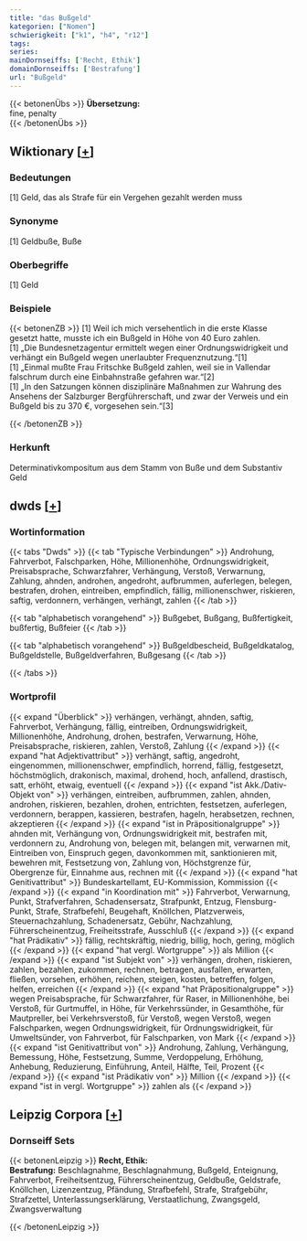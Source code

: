 ```yaml
---
title: "das Bußgeld"
kategorien: ["Nomen"]
schwierigkeit: ["k1", "h4", "r12"]
tags:
series:
mainDornseiffs: ['Recht, Ethik']
domainDornseiffs: ['Bestrafung']
url: "Bußgeld"
---
```


{{< betonenÜbs >}}
**Übersetzung:**  
fine, penalty  
{{< /betonenÜbs >}}

## Wiktionary [[+](https://de.wiktionary.org/wiki/Bußgeld)]

### Bedeutungen
[1] Geld, das als Strafe für ein Vergehen gezahlt werden muss  

### Synonyme
[1] Geldbuße, Buße  

### Oberbegriffe
[1] Geld  

### Beispiele
{{< betonenZB >}}
[1] Weil ich mich versehentlich in die erste Klasse gesetzt hatte, musste ich ein Bußgeld in Höhe von 40 Euro zahlen.  
[1] „Die Bundesnetzagentur ermittelt wegen einer Ordnungswidrigkeit und verhängt ein Bußgeld wegen unerlaubter Frequenznutzung.“[1]  
[1] „Einmal mußte Frau Fritschke Bußgeld zahlen, weil sie in Vallendar falschrum durch eine Einbahnstraße gefahren war.“[2]  
[1] „In den Satzungen können disziplinäre Maßnahmen zur Wahrung des Ansehens der Salzburger Bergführerschaft, und zwar der Verweis und ein Bußgeld bis zu 370 €, vorgesehen sein.“[3]  

{{< /betonenZB >}}
### Herkunft
Determinativkompositum aus dem Stamm von Buße und dem Substantiv Geld  



## dwds [[+](https://www.dwds.de/wb/Bußgeld)]

### Wortinformation
{{< tabs "Dwds" >}}
{{< tab "Typische Verbindungen" >}}
Androhung, Fahrverbot, Falschparken, Höhe, Millionenhöhe, Ordnungswidrigkeit, Preisabsprache, Schwarzfahrer, Verhängung, Verstoß, Verwarnung, Zahlung, ahnden, androhen, angedroht, aufbrummen, auferlegen, belegen, bestrafen, drohen, eintreiben, empfindlich, fällig, millionenschwer, riskieren, saftig, verdonnern, verhängen, verhängt, zahlen
{{< /tab >}}

{{< tab "alphabetisch vorangehend" >}}
Bußgebet, Bußgang, Bußfertigkeit, bußfertig, Bußfeier
{{< /tab >}}

{{< tab "alphabetisch vorangehend" >}}
Bußgeldbescheid, Bußgeldkatalog, Bußgeldstelle, Bußgeldverfahren, Bußgesang
{{< /tab >}}

{{< /tabs >}}

### Wortprofil
{{< expand "Überblick" >}} verhängen, verhängt, ahnden, saftig, Fahrverbot, Verhängung, fällig, eintreiben, Ordnungswidrigkeit, Millionenhöhe, Androhung, drohen, bestrafen, Verwarnung, Höhe, Preisabsprache, riskieren, zahlen, Verstoß, Zahlung {{< /expand >}}
{{< expand "hat Adjektivattribut" >}} verhängt, saftig, angedroht, eingenommen, millionenschwer, empfindlich, horrend, fällig, festgesetzt, höchstmöglich, drakonisch, maximal, drohend, hoch, anfallend, drastisch, satt, erhöht, etwaig, eventuell {{< /expand >}}
{{< expand "ist Akk./Dativ-Objekt von" >}} verhängen, eintreiben, aufbrummen, zahlen, ahnden, androhen, riskieren, bezahlen, drohen, entrichten, festsetzen, auferlegen, verdonnern, berappen, kassieren, bestrafen, hageln, herabsetzen, rechnen, akzeptieren {{< /expand >}}
{{< expand "ist in Präpositionalgruppe" >}} ahnden mit, Verhängung von, Ordnungswidrigkeit mit, bestrafen mit, verdonnern zu, Androhung von, belegen mit, belangen mit, verwarnen mit, Eintreiben von, Einspruch gegen, davonkommen mit, sanktionieren mit, bewehren mit, Festsetzung von, Zahlung von, Höchstgrenze für, Obergrenze für, Einnahme aus, rechnen mit {{< /expand >}}
{{< expand "hat Genitivattribut" >}} Bundeskartellamt, EU-Kommission, Kommission {{< /expand >}}
{{< expand "in Koordination mit" >}} Fahrverbot, Verwarnung, Punkt, Strafverfahren, Schadensersatz, Strafpunkt, Entzug, Flensburg-Punkt, Strafe, Strafbefehl, Beugehaft, Knöllchen, Platzverweis, Steuernachzahlung, Schadenersatz, Gebühr, Nachzahlung, Führerscheinentzug, Freiheitsstrafe, Ausschluß {{< /expand >}}
{{< expand "hat Prädikativ" >}} fällig, rechtskräftig, niedrig, billig, hoch, gering, möglich {{< /expand >}}
{{< expand "hat vergl. Wortgruppe" >}} als Million {{< /expand >}}
{{< expand "ist Subjekt von" >}} verhängen, drohen, riskieren, zahlen, bezahlen, zukommen, rechnen, betragen, ausfallen, erwarten, fließen, vorsehen, erhöhen, reichen, steigen, kosten, betreffen, folgen, helfen, erreichen {{< /expand >}}
{{< expand "hat Präpositionalgruppe" >}} wegen Preisabsprache, für Schwarzfahrer, für Raser, in Millionenhöhe, bei Verstoß, für Gurtmuffel, in Höhe, für Verkehrssünder, in Gesamthöhe, für Mautpreller, bei Verkehrsverstoß, für Verstoß, wegen Verstoß, wegen Falschparken, wegen Ordnungswidrigkeit, für Ordnungswidrigkeit, für Umweltsünder, von Fahrverbot, für Falschparken, von Mark {{< /expand >}}
{{< expand "ist Genitivattribut von" >}} Androhung, Zahlung, Verhängung, Bemessung, Höhe, Festsetzung, Summe, Verdoppelung, Erhöhung, Anhebung, Reduzierung, Einführung, Anteil, Hälfte, Teil, Prozent {{< /expand >}}
{{< expand "ist Prädikativ von" >}} Million {{< /expand >}}
{{< expand "ist in vergl. Wortgruppe" >}} zahlen als {{< /expand >}}

## Leipzig Corpora [[+](https://corpora.uni-leipzig.de/en/res?word=Bußgeld&corpusId=deu_newscrawl-public_2018)]

### Dornseiff Sets
{{< betonenLeipzig >}}
**Recht, Ethik:**  
**Bestrafung:** Beschlagnahme, Beschlagnahmung, Bußgeld, Enteignung, Fahrverbot, Freiheitsentzug, Führerscheinentzug, Geldbuße, Geldstrafe, Knöllchen, Lizenzentzug, Pfändung, Strafbefehl, Strafe, Strafgebühr, Strafzettel, Unterlassungserklärung, Verstaatlichung, Zwangsgeld, Zwangsverwaltung  

{{< /betonenLeipzig >}}

